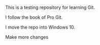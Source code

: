 This is a testing repository for learning Git.

I follow the book of Pro Git.

I move the repo into Windows 10.

Make more changes
